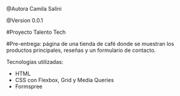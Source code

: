 @Autora Camila Salini

@Version 0.0.1

#Proyecto Talento Tech

#Pre-entrega: página de una tienda de café donde se muestran los productos principales, reseñas y un formulario de contacto.

Tecnologías utilizadas: 
- HTML
- CSS con Flexbox, Grid y Media Queries
- Formspree

